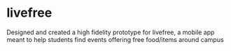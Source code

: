 # livefree
Designed and created a high fidelity prototype for livefree, a mobile app meant to help students find events offering free food/items around campus
